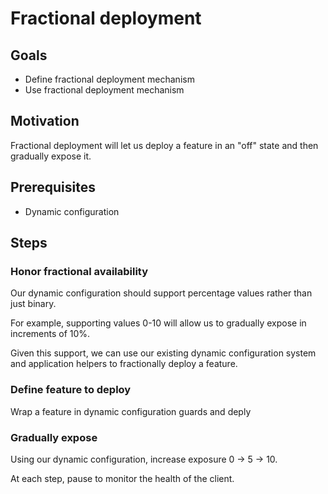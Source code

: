 # Fractional deployment

## Goals

* Define fractional deployment mechanism
* Use fractional deployment mechanism

## Motivation

Fractional deployment will let us deploy a feature in an "off" state and then gradually expose it.

## Prerequisites

* Dynamic configuration

## Steps

### Honor fractional availability

Our dynamic configuration should support percentage values rather than just binary.

For example, supporting values 0-10 will allow us to gradually expose in increments of 10%.

Given this support, we can use our existing dynamic configuration system and application helpers to fractionally deploy a feature.

### Define feature to deploy

Wrap a feature in dynamic configuration guards and deply

### Gradually expose

Using our dynamic configuration, increase exposure 0 -> 5 -> 10.

At each step, pause to monitor the health of the client.
